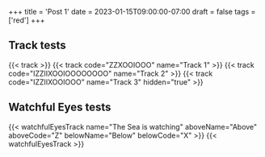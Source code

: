 +++
title = 'Post 1'
date = 2023-01-15T09:00:00-07:00
draft = false
tags = ['red']
+++


## Track tests
{{< track >}}
{{< track code="ZZXOOIOOO" name="Track 1" >}}
{{< track code="IZZIIXOOIOOOOOOOO" name="Track 2" >}}
{{< track code="IZZIIXOOIOOO" name="Track 3" hidden="true" >}}

## Watchful Eyes tests
{{< watchfulEyesTrack name="The Sea is watching" aboveName="Above" aboveCode="Z" belowName="Below" belowCode="X" >}}
{{< watchfulEyesTrack >}}